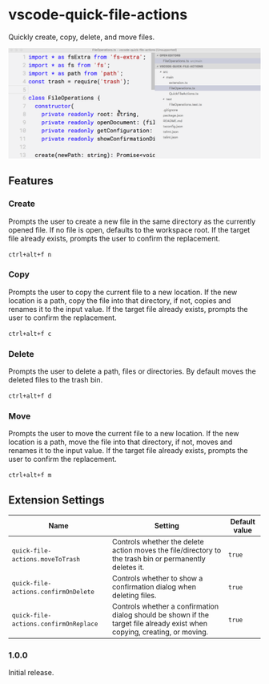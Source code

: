 # vscode-quick-file-actions

Quickly create, copy, delete, and move files.

![In action](image.gif)

## Features

### Create
Prompts the user to create a new file in the same directory as the currently opened file.
If no file is open, defaults to the workspace root.
If the target file already exists, prompts the user to confirm the replacement.

`ctrl+alt+f n`

### Copy
Prompts the user to copy the current file to a new location.
If the new location is a path, copy the file into that directory, if not,
copies and renames it to the input value.
If the target file already exists, prompts the user to confirm the replacement.

`ctrl+alt+f c`

### Delete
Prompts the user to delete a path, files or directories.
By default moves the deleted files to the trash bin.

`ctrl+alt+f d`

### Move
Prompts the user to move the current file to a new location.
If the new location is a path, move the file into that directory, if not,
moves and renames it to the input value.
If the target file already exists, prompts the user to confirm the replacement.

`ctrl+alt+f m`

## Extension Settings

|Name|Setting|Default value|
|-|-|-|
|`quick-file-actions.moveToTrash`|Controls whether the delete action moves the file/directory to the trash bin or permanently deletes it.|`true`|
|`quick-file-actions.confirmOnDelete`|Controls whether to show a confirmation dialog when deleting files.|`true`|
|`quick-file-actions.confirmOnReplace`|Controls whether a confirmation dialog should be shown if the target file already exist when copying, creating, or moving.|`true`|

### 1.0.0

Initial release.
